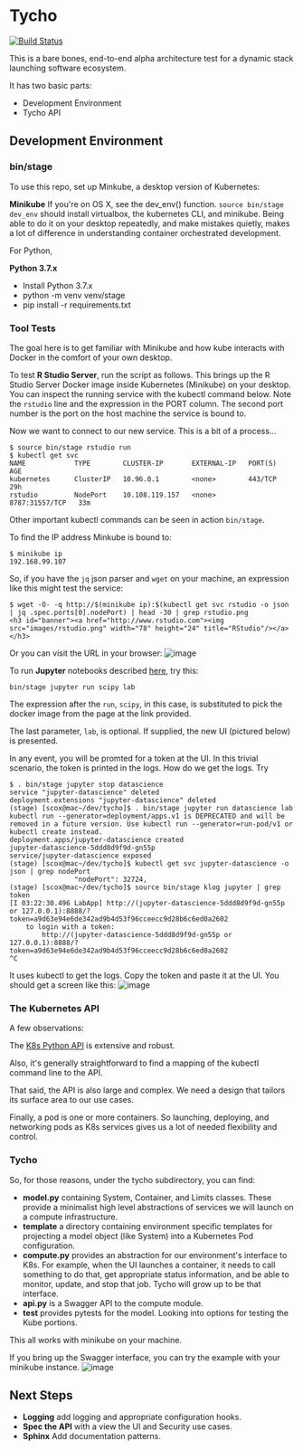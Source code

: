 # Tycho

[![Build Status](https://travis-ci.org/stevencox/tycho.svg?branch=master)](https://travis-ci.org/stevencox/tycho)

This is a bare bones, end-to-end alpha architecture test for a dynamic stack launching software ecosystem.

It has two basic parts:
* Development Environment
* Tycho API

## Development Environment

### bin/stage

To use this repo, set up Minkube, a desktop version of Kubernetes:

**Minikube** If you're on OS X, see the dev_env() function. `source bin/stage dev_env` should install virtualbox, the kubernetes CLI, and minikube. Being able to do it on your desktop repeatedly, and make mistakes quietly, makes a lot of difference in understanding container orchestrated development.

For Python, 

**Python 3.7.x** 
* Install Python 3.7.x
* python -m venv venv/stage
* pip install -r requirements.txt

### Tool Tests

The goal here is to get familiar with Minikube and how kube interacts with Docker in the comfort of your own desktop.

To test **R Studio Server**, run the script as follows. This brings up the R Studio Server Docker image inside Kubernetes (Minikube) on your desktop. You can inspect the running service with the kubectl command below. Note the `rstudio` line and the expression in the PORT column. The second port number is the port on the host machine the service is bound to.

Now we want to connect to our new service. This is a bit of a process...
```
$ source bin/stage rstudio run
$ kubectl get svc
NAME            TYPE        CLUSTER-IP       EXTERNAL-IP   PORT(S)          AGE
kubernetes      ClusterIP   10.96.0.1        <none>        443/TCP          29h
rstudio         NodePort    10.108.119.157   <none>        8787:31557/TCP   33m
```
Other important kubectl commands can be seen in action `bin/stage`.

To find the IP address Minkube is bound to:
```
$ minikube ip
192.168.99.107
```
So, if you have the `jq` json parser and `wget` on your machine, an expression like this might test the service:
```
$ wget -O- -q http://$(minikube ip):$(kubectl get svc rstudio -o json | jq .spec.ports[0].nodePort) | head -30 | grep rstudio.png
<h3 id="banner"><a href="http://www.rstudio.com"><img src="images/rstudio.png" width="78" height="24" title="RStudio"/></a></h3>
```
Or you can visit the URL in your browser:
![image](https://user-images.githubusercontent.com/306971/53312042-6badce00-3881-11e9-87a9-bb9f19d07893.png)


To run **Jupyter** notebooks described [here](https://jupyter-docker-stacks.readthedocs.io/en/latest/using/selecting.html#core-stacks), try this:
```
bin/stage jupyter run scipy lab
```
The expression after the `run`, `scipy`, in this case, is substituted to pick the docker image from the page at the link provided.

The last parameter, `lab`, is optional. If supplied, the new UI (pictured below) is presented.

In any event, you will be promted for a token at the UI. In this trivial scenario, the token is printed in the logs. How do we get the logs. Try
```
$ . bin/stage jupyter stop datascience
service "jupyter-datascience" deleted
deployment.extensions "jupyter-datascience" deleted
(stage) [scox@mac~/dev/tycho]$ . bin/stage jupyter run datascience lab
kubectl run --generator=deployment/apps.v1 is DEPRECATED and will be removed in a future version. Use kubectl run --generator=run-pod/v1 or kubectl create instead.
deployment.apps/jupyter-datascience created
jupyter-datascience-5ddd8d9f9d-gn55p
service/jupyter-datascience exposed
(stage) [scox@mac~/dev/tycho]$ kubectl get svc jupyter-datascience -o json | grep nodePort
                "nodePort": 32724,
(stage) [scox@mac~/dev/tycho]$ source bin/stage klog jupyter | grep token
[I 03:22:30.496 LabApp] http://(jupyter-datascience-5ddd8d9f9d-gn55p or 127.0.0.1):8888/?token=a9d63e94e6de342ad9b4d53f96cceecc9d28b6c6ed0a2602
    to login with a token:
        http://(jupyter-datascience-5ddd8d9f9d-gn55p or 127.0.0.1):8888/?token=a9d63e94e6de342ad9b4d53f96cceecc9d28b6c6ed0a2602
^C
```
It uses kubectl to get the logs. Copy the token and paste it at the UI. You should get a screen like this:
![image](https://user-images.githubusercontent.com/306971/53312402-e0353c80-3882-11e9-82a6-53d306174532.png)

### The Kubernetes API

A few observations:

The [K8s Python API](https://github.com/kubernetes-client/python) is extensive and robust.

Also, it's generally straightforward to find a mapping of the kubectl command line to the API.

That said, the API is also large and complex. We need a design that tailors its surface area to our use cases.

Finally, a pod is one or more containers. So launching, deploying, and networking pods as K8s services gives us a lot of needed flexibility and control.

### Tycho

So, for those reasons, under the tycho subdirectory, you can find:

* **model.py** containing System, Container, and Limits classes. These provide a minimalist high level abstractions of services we will launch on a compute infrastructure.
* **template** a directory containing environment specific templates for projecting a model object (like System) into a Kubernetes Pod configuration.
* **compute.py** provides an abstraction for our environment's interface to K8s. For example, when the UI launches a container, it needs to call something to do that, get appropriate status information, and be able to monitor, update, and stop that job. Tycho will grow up to be that interface.
* **api.py** is a Swagger API to the compute module.
* **test** provides pytests for the model. Looking into options for testing the Kube portions.

This all works with minikube on your machine.

If you bring up the Swagger interface, you can try the example with your minikube instance.
![image](https://user-images.githubusercontent.com/306971/53313133-f1337d00-3885-11e9-8aea-83ab4a92807e.png)

## Next Steps

* **Logging** add logging and appropriate configuration hooks.
* **Spec the API** with a view the UI and Security use cases.
* **Sphinx** Add documentation patterns.


